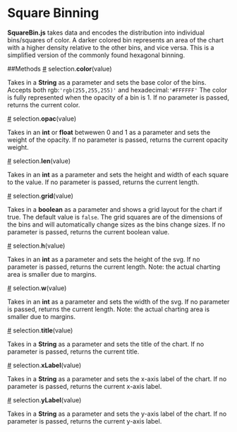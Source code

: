 # Square Binning
**SquareBin.js** takes data and encodes the distribution into individual bins/squares of color. A darker colored bin represents an area of the chart with a higher density relative to the other bins, and vice versa. This is a simplified version of the commonly found hexagonal binning.

##Methods
<a name="color" href="#color">#</a> selection.**color**(value)

Takes in a **String** as a parameter and sets the base color of the bins. Accepts both rgb:`'rgb(255,255,255)'` and hexadecimal:`'#FFFFFF'`
The color is fully represented when the opacity of a bin is 1.
If no parameter is passed, returns the current color.


<a name="opac" href="#opac">#</a> selection.**opac**(value)

Takes in an **int** or **float** betwewen 0 and 1 as a parameter and sets the weight of the opacity.
If no parameter is passed, returns the current opacity weight.


<a name="len" href="#len">#</a> selection.**len**(value)

Takes in an **int** as a parameter and sets the height and width of each square to the value.
If no parameter is passed, returns the current length.


<a name="grid" href="#grid">#</a> selection.**grid**(value)

Takes in a **boolean** as a parameter and shows a grid layout for the chart if true.
The default value is `false`. The grid squares are of the dimensions of the bins and will automatically change sizes as the bins change sizes.
If no parameter is passed, returns the current boolean value.


<a name="h" href="#h">#</a> selection.**h**(value)

Takes in an **int** as a parameter and sets the height of the svg.
If no parameter is passed, returns the current length.
Note: the actual charting area is smaller due to margins.


<a name="w" href="#w">#</a> selection.**w**(value)

Takes in an **int** as a parameter and sets the width of the svg.
If no parameter is passed, returns the current length.
Note: the actual charting area is smaller due to margins.


<a name="title" href="#title">#</a> selection.**title**(value)

Takes in a **String** as a parameter and sets the title of the chart.
If no parameter is passed, returns the current title.


<a name="xLabel" href="#xLabel">#</a> selection.**xLabel**(value)

Takes in a **String** as a parameter and sets the x-axis label of the chart.
If no parameter is passed, returns the current x-axis label.


<a name="yLabel" href="#yLabel">#</a> selection.**yLabel**(value)

Takes in a **String** as a parameter and sets the y-axis label of the chart.
If no parameter is passed, returns the current y-axis label.




